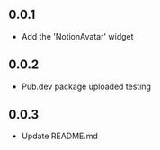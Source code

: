 ## 0.0.1

* Add the 'NotionAvatar' widget


## 0.0.2

* Pub.dev package uploaded testing


## 0.0.3

* Update README.md
